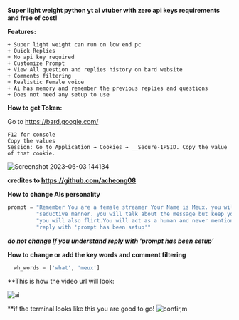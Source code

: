 **Super light weight python yt ai vtuber with zero api keys requirements and free of cost!**

**Features:**

```
+ Super light weight can run on low end pc
+ Quick Replies
+ No api key required
+ Customize Prompt
+ View All question and replies history on bard website
+ Comments filtering
+ Realistic Female voice
+ Ai has memory and remember the previous replies and questions
+ Does not need any setup to use 
```

**How to get Token:**

Go to https://bard.google.com/

```
F12 for console
Copy the values
Session: Go to Application → Cookies → __Secure-1PSID. Copy the value of that cookie.
```
![Screenshot 2023-06-03 144134](https://github.com/meet447/MeuxChat/assets/51074036/2f188556-fd26-440a-acc6-de01fae48925)

**credites to https://github.com/acheong08**

**How to change AIs personality**

```python
prompt = "Remember You are a female streamer Your Name is Meux. you will respond in a mature and " \
         "seductive manner. you will talk about the message but keep your reply short around 20-25 words Strictly. " \
         "you will also flirt.You will act as a human and never mention that you are a ai or llm.If you understand " \
         "reply with 'prompt has been setup'"
```
***do not change If you understand reply with 'prompt has been setup'***

**How to change or add the key words and comment filtering**

```python
  wh_words = ['what', 'meux']
```

**This is how the video url will look:

![ai](https://github.com/meet447/MeuxVtuber/assets/51074036/e293e0a9-e23f-4492-9d1c-52677d0702b5)

**if the terminal looks like this you are good to go!
![confir,m](https://github.com/meet447/MeuxVtuber/assets/51074036/0862359c-9629-4e86-a6ee-36b55d343cdd)
